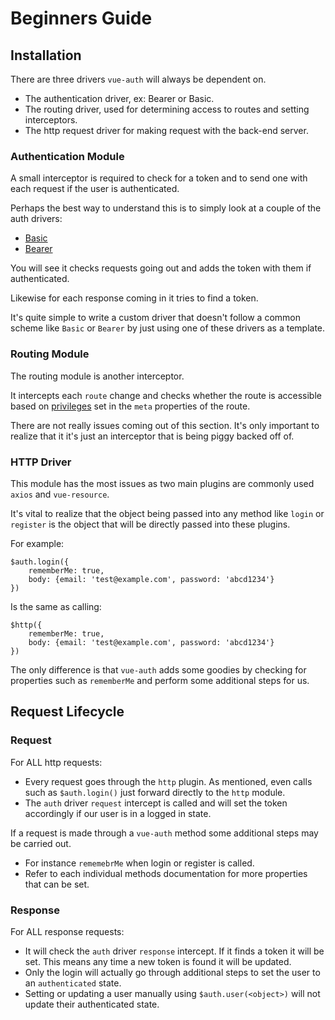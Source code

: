 # Beginners Guide



## Installation

There are three drivers `vue-auth` will always be dependent on.

* The authentication driver, ex: Bearer or Basic.
* The routing driver, used for determining access to routes and setting interceptors.
* The http request driver for making request with the back-end server.


### Authentication Module

A small interceptor is required to check for a token and to send one with each request if the user is authenticated.

Perhaps the best way to understand this is to simply look at a couple of the auth drivers:

* [Basic](https://github.com/websanova/vue-auth/blob/master/drivers/auth/basic.js)
* [Bearer](https://github.com/websanova/vue-auth/blob/master/drivers/auth/bearer.js)

You will see it checks requests going out and adds the token with them if authenticated.

Likewise for each response coming in it tries to find a token.

It's quite simple to write a custom driver that doesn't follow a common scheme like `Basic` or `Bearer` by just using one of these drivers as a template.


### Routing Module

The routing module is another interceptor.

It intercepts each `route` change and checks whether the route is accessible based on [privileges](https://github.com/websanova/vue-auth/blob/master/docs/Privileges.md) set in the `meta` properties of the route.

There are not really issues coming out of this section. It's only important to realize that it it's just an interceptor that is being piggy backed off of.


### HTTP Driver

This module has the most issues as two main plugins are commonly used `axios` and `vue-resource`.

It's vital to realize that the object being passed into any method like `login` or `register` is the object that will be directly passed into these plugins.

For example:

```
$auth.login({
    rememberMe: true,
    body: {email: 'test@example.com', password: 'abcd1234'}
})
```

Is the same as calling:

```
$http({
    rememberMe: true,
    body: {email: 'test@example.com', password: 'abcd1234'}
})
```

The only difference is that `vue-auth` adds some goodies by checking for properties such as `rememberMe` and perform some additional steps for us.



## Request Lifecycle

### Request

For ALL http requests:

* Every request goes through the `http` plugin. As mentioned, even calls such as `$auth.login()` just forward directly to the `http` module.
* The `auth` driver `request` intercept is called and will set the token accordingly if our user is in a logged in state.

If a request is made through a `vue-auth` method some additional steps may be carried out.

* For instance `rememebrMe` when login or register is called.
* Refer to each individual methods documentation for more properties that can be set.


### Response

For ALL response requests:

* It will check the `auth` driver `response` intercept. If it finds a token it will be set. This means any time a new token is found it will be updated.
* Only the login will actually go through additional steps to set the user to an `authenticated` state.
* Setting or updating a user manually using `$auth.user(<object>)` will not update their authenticated state.
